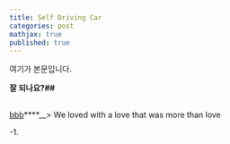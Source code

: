```yaml
---
title: Self Driving Car
categories: post
mathjax: true
published: true
---
```

여기가 본문입니다.

**잘 되나요?##**

##

###

[bbb](1 "ccc")****__> We loved with a love that was more than love

-1.
